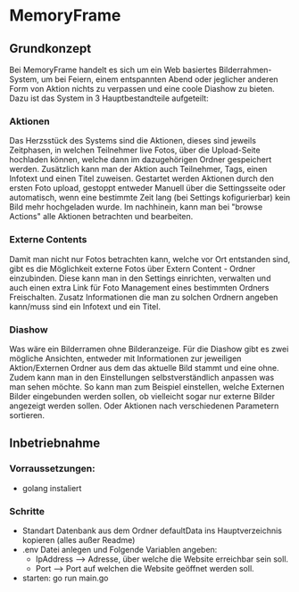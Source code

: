 # MemoryFrame

## Grundkonzept
Bei MemoryFrame handelt es sich um ein Web basiertes Bilderrahmen-System, um bei Feiern, einem entspannten Abend oder jeglicher anderen Form von Aktion nichts zu verpassen und eine coole Diashow zu bieten. Dazu ist das System in 3 Hauptbestandteile aufgeteilt:

### Aktionen
Das Herzsstück des Systems sind die Aktionen, dieses sind jeweils Zeitphasen, in welchen Teilnehmer live Fotos, über die Upload-Seite hochladen können, welche dann im dazugehörigen Ordner gespeichert werden. Zusätzlich kann man der Aktion auch Teilnehmer, Tags, einen Infotext und einen Titel zuweisen. Gestartet werden Aktionen durch den ersten Foto upload, gestoppt entweder Manuell über die Settingsseite oder automatisch, wenn eine bestimmte Zeit lang (bei Settings kofigurierbar) kein Bild mehr hochgeladen wurde. Im nachhinein, kann man bei "browse Actions" alle Aktionen betrachten und bearbeiten.

### Externe Contents
Damit man nicht nur Fotos betrachten kann, welche vor Ort entstanden sind, gibt es die Möglichkeit externe Fotos über Extern Content - Ordner einzubinden. Diese kann man in den Settings einrichten, verwalten und auch einen extra Link für Foto Management eines bestimmten Ordners Freischalten. Zusatz Informationen die man zu solchen Ordnern angeben kann/muss sind ein Infotext und ein Titel.

### Diashow
Was wäre ein Bilderramen ohne Bilderanzeige. Für die Diashow gibt es zwei mögliche Ansichten, entweder mit Informationen zur jeweiligen Aktion/Externen Ordner aus dem das aktuelle Bild stammt und eine ohne. Zudem kann man in den Einstellungen selbstverständlich anpassen was man sehen möchte. So kann man zum Beispiel einstellen, welche Externen Bilder eingebunden werden sollen, ob vielleicht sogar nur externe Bilder angezeigt werden sollen. Oder Aktionen nach verschiedenen Parametern sortieren.

## Inbetriebnahme
### Vorraussetzungen:
* golang instaliert
  
### Schritte
* Standart Datenbank aus dem Ordner defaultData ins Hauptverzeichnis kopieren (alles außer Readme)
* .env Datei anlegen und Folgende Variablen angeben:
  * IpAddress --> Adresse, über welche die Website erreichbar sein soll.
  * Port --> Port auf welchen die Website geöffnet werden soll.
* starten: go run main.go